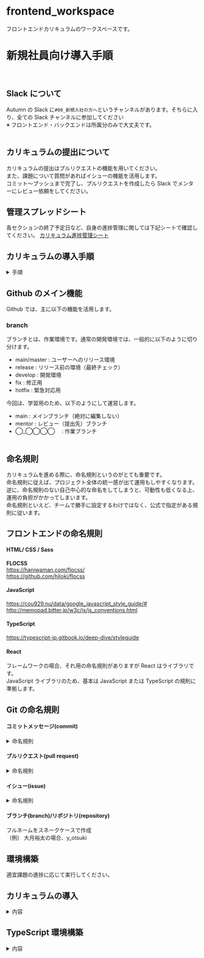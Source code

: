 # frontend_workspace

フロントエンドカリキュラムのワークスペースです。

# 新規社員向け導入手順

<br>

## Slack について

Autumn の Slack に`#00_新規入社の方へ`というチャンネルがあります。そちらに入り、全ての Slack チャンネルに参加してください <br />
※ フロントエンド・バックエンドは所属分のみで大丈夫です。
<br><br>

## カリキュラムの提出について

カリキュラムの提出はプルリクエストの機能を用いてください。<br>
また、課題について質問があればイシューの機能を活用します。<br>
コミット〜プッシュまで完了し、プルリクエストを作成したら Slack でメンターにレビュー依頼をしてください。

## 管理スプレッドシート

各セクションの終了予定日など、自身の進捗管理に関しては下記シートで確認してください。
[カリキュラム進捗管理シート](https://docs.google.com/spreadsheets/d/1X2pq1ccVP-tjaZlvbuvNF9m_4gDTqqIlc-0Or9cZNlo/edit#gid=1835484300)
<br />

## カリキュラムの導入手順

<details><summary>手順</summary>

### 1. git clone をする

💡 「$」マークは除いて、ターミナル(Mac)またはコマンドプロンプト(Windows)で以下のコマンド実行してください。
<br>
💡 「//」はコメントなので無視してください。

```
// Windowsの方のみ以下を実行
$ cd Desktop
// 作業ディレクトリ作成＋移動
$ mkdir workspace && cd workspace
$ git clone （作業リポジトリのURL）
```

### 2. VSCode でクローンしたフォルダを開く

先ほど clone したフォルダを VSCode で開いてください。

### 3. ブランチを切り替える

#### コマンドでする場合

```
$ git checkout ブランチ名
```

#### GUI 操作でする場合

<img width="874" alt="checkout" src="https://user-images.githubusercontent.com/67848399/159731664-331b8045-5173-4dc5-b0ef-75a3c3f7cbf1.png">

</details>

## Github のメイン機能

Github では、主に以下の機能を活用します。

### branch

ブランチとは、作業環境です。通常の開発環境では、一般的に以下のように切り分けます。

- main/master : ユーザーへのリリース環境
- release : リリース前の環境（最終チェック）
- develop : 開発環境
- fix : 修正用
- hotfix : 緊急対応用

今回は、学習用のため、以下のようにして運営します。

- main : メインブランチ（絶対に編集しない）
- mentor : レビュー（提出先）ブランチ
- ◯_◯◯◯◯ 　: 作業ブランチ
  <br><br>

## 命名規則

カリキュラムを進める際に、命名規則というのがとても重要です。<br />
命名規則に従えば、プロジェクト全体の統一感が出て運用もしやすくなります。<br />
逆に、命名規則のない自己中心的な命名をしてしまうと、可動性も低くなる上、運用の負担がかかってしまいます。<br />
命名規則といえど、チームで勝手に設定するわけではなく、公式で指定がある規則に従います。

## フロントエンドの命名規則

#### HTML/ CSS / Sass

**FLOCSS**
<br>
https://haniwaman.com/flocss/
<br>
https://github.com/hiloki/flocss

#### JavaScript

https://cou929.nu/data/google_javascript_style_guide/#
<br>
http://memopad.bitter.jp/w3c/js/js_conventions.html

#### TypeScript

https://typescript-jp.gitbook.io/deep-dive/styleguide

#### React

フレームワークの場合、それ用の命名規則がありますが React はライブラリです。<br />
JavaScript ライブラリのため、基本は JavaScript または TypeScript の規則に準拠します。

## Git の命名規則

#### コミットメッセージ(commit)

<details><summary>命名規則</summary>

コミットメッセージは、規則に従って記述をしましょう。

```
[課題No][作業内容]概要
```

`作業内容は以下から選択`

- new :　新規
- retry : やり直し
- fix : レビュー後修正
- env : 環境構築系
- temp : 一時提出（issue 用）
- other : その他

**悪い例** <br>

> Lesson １ 0 <br>
> Lesson10 修正 <br>

**良い例** <br>

> [JS_1-1][new]初回提出 <br> > [JS_1-1][fix]計算ロジックの修正 <br>

💡 第三者が見ても「どんな作業をしたか」が明確になるよう心がけましょう。

</details>

#### プルリクエスト(pull request)

<details><summary>命名規則</summary>

**タイトル**

```
【提出者名】概要
（例）
【k_yuta】 JavaScript課題提出（1-1 ~ 1-4)
```

**本文**

```
提出課題一覧
【JS_1-1】
【JS_1-2】
【JS_1-3】
【JS_1-4】
...

メッセージ
```

</details>

#### イシュー(issue)

<details><summary>命名規則</summary>

基本は以下のテンプレートに準拠すること
**タイトル**

```
【課題No or セクション】【提出者名】概要
（例）
【JS_5-1】【k_yuta】エラーの解消方法がわからない
```

**本文**

```
### 最終的なゴールは何か（必須）
（例）・phpの条件分岐をうまくいくようにしたい

### 現状のエラー・課題（必須）
概要
現状のプログラムコード
ここにコードを添付
※ issueを立てると同時に現段階をプッシュしておくこと

### エラーコード
ここにコード

###解決への推測（必須）
現段階で、「これができればうまくいくのでは？」という推測を記入

コメント
※何かあれば書いてください
```

</details>

#### ブランチ(branch)/リポジトリ(repository)

フルネームをスネークケースで作成<br />
（例） 大月裕太の場合、y_otsuki

## 環境構築

適宜課題の進捗に応じて実行してください。

## カリキュラムの導入

<details><summary>内容</summary>

### 1.作業フォルダの作成 & 移動

1. リポジトリを clone する
2. VSCode で clone したフォルダを開く
3. 左下でブランチ切り替えもしくは以下のコマンドでブランチを切り替え、作業を行う。

各コマンドは以下の通りです。

```
// cloneする
git clone リポジトリURL

#### パスワードを要求された場合
パスワードを要求された場合は、Githubのパスワードではなくアクセストークンを入力するようにしてください。
<br>
手順は以下のサイトを参考にしてください。
https://docs.github.com/ja/authentication/keeping-your-account-and-data-secure/creating-a-personal-access-token

// ブランチ切り替え
git checkout ブランチ名
```

ーこれ以降の環境構築はカリキュラムの進捗に合わせて適宜行ってください。
<br />

</details>

## TypeScript 環境構築

<details><summary>内容</summary>

### （１）Node.js の確認

まずは、Node.js が使えることを確認します。

```
$ nodebrew -v
```

もしバージョンが表示されない場合、（３）の作業をもう一度実施してください。

### （２）作業フォルダに移動

TypeScript の課題の作業フォルダに移動してください。

### （３）TypeScript のインストール

```
$ npm install --save-dev typescript tslint @types/node
```

### （４）tsconfig.json の設定

まずは、tsconfig.json ファイルを作成しましょう。

```
$ touch tsconfig.json
```

### （５） 以下の内容をコピペ

tsconfig.json の内容を以下の通り書き換えてください

```
{
  "compilerOptions": {
    "module": "commonjs",
        "target": "es2015",
    "outDir": "dist",
    "sourceMap": true,
        "strict": true
  },
    "include": [
        "src"
    ],
  "exclude": [
    "node_modules"
  ]
}
```

### （６） tslint のインストール

```
$ ./node_modules/.bin/tslint --init
```

### （７）　完了！

コンパイル方法は、 `$ tsc （ファイル名）.ts `でコンパイル（動作確認）ができます！

</details>
